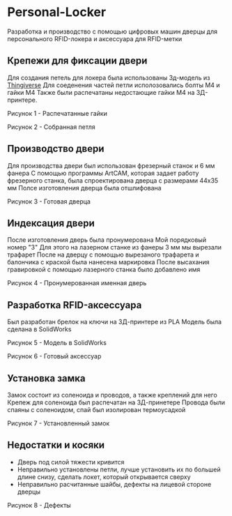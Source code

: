# Personal-Locker
Разработка и производство с помощью цифровых машин дверцы для персонального RFID-локера и аксессуара для RFID-метки
## Крепежи для фиксации двери 
Для создания петель для локера была использованы 3д-модель из [Thingiverse](https://www.thingiverse.com/thing:2401035)
Для соеденения частей петли исполозовались болты М4 и гайки М4
Также были распечатаны недостающие гайки М4 на 3Д-принтере.

Рисунок 1 - Распечатанные гайки 

Рисунок 2 - Собранная петля

## Производство двери
Для производства двери был использован фрезерный станок и 6 мм фанера
С помощью программы ArtCAM, которая задает работу фрезерного станка, была спроектирована дверца с размерами 44х35 мм
Полсе изготовления дверца была отшлифована

Рисунок 3 - Готовая дверца

## Индексация двери 
После изготовления дверь была пронумерована
Мой порядковый номер "3"
Для этого на лазерном станке из фанеры 3 мм мы вырезали трафарет
После на дверцу с помощью вырезаного трафарета и балончика с краской была нанесена маркировка
После высахания гравировкой с помощью лазерного станка было добавлено имя 

Рисунок 4 - Пронумерованная именная дверь

## Разработка RFID-аксессуара
Был разработан брелок на ключи на 3Д-принтере из PLA
Модель была сделана в SolidWorks

Рисунок 5 - Модель в SolidWorks

Рисунок 6 - Готовый аксессуар

## Установка замка 
Замок состоит из соленоида и проводов, а также креплений для него 
Крепеж для соленоида был распечатан на 3Д-принетере
Провода были спаяны с соленоидом, спай был изолирован термоусадкой 

Рисунок 7 - Установленный замок 

## Недостатки и косяки
* Дверь под силой тяжести кривится
* Неправильно установлены петли, лучше установить их по большей длине снизу, сделать локет, который открывается сверху
* Неправильно расчитанные шайбы, дефекты на лицевой стороне дверцы

Рисунок 8 - Дефекты

